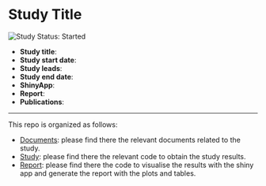# Study Title
<img src="https://img.shields.io/badge/Study%20Status-Started-blue.svg" alt="Study Status: Started">

- **Study title**: 
- **Study start date**: 
- **Study leads**:
- **Study end date**:
- **ShinyApp**:
- **Report**:
- **Publications**:

---

This repo is organized as follows:
- [Documents](https://github.com/oxford-pharmacoepi/StudyTemplate/blob/main/Documents/): please find there the relevant documents related to the study.
- [Study](https://github.com/oxford-pharmacoepi/StudyTemplate/blob/main/Study/): please find there the relevant code to obtain the study results.
- [Report](https://github.com/oxford-pharmacoepi/StudyTemplate/blob/main/Report/): please find there the code to visualise the results with the shiny app and generate the report with the plots and tables.

